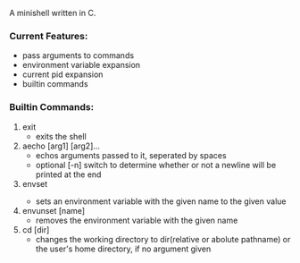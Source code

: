 A minishell written in C.

### Current Features:

* pass arguments to commands
* environment variable expansion
* current pid expansion
* builtin commands

### Builtin Commands:
1. exit
	* exits the shell
2. aecho [arg1] [arg2]...
	* echos arguments passed to it, seperated by spaces
	* optional [-n] switch to determine whether or not a newline will be printed at the end
3. envset <name> <value>
	* sets an environment variable with the given name to the given value
4. envunset [name]
	* removes the environment variable with the given name
5. cd [dir]
	* changes the working directory to dir(relative or abolute pathname) or the user's home directory, if no argument given
